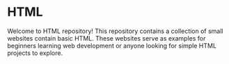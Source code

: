 # HTML
Welcome to HTML repository! This repository contains a collection of small websites contain basic HTML. These websites serve as examples for beginners learning web development or anyone looking for simple HTML projects to explore. 
























